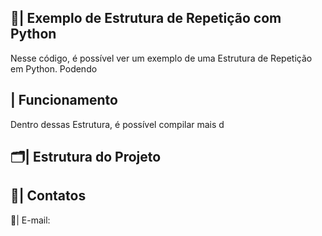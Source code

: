 ## 📑| Exemplo de Estrutura de Repetição com Python 

   Nesse código, é possível ver um exemplo de uma Estrutura de Repetição em Python. Podendo 

 ## | Funcionamento
  
  Dentro dessas Estrutura, é possível compilar mais d
  
 ## 🗂️| Estrutura do Projeto



 ## 📱| Contatos

   📩| E-mail: 
 
